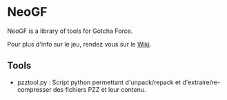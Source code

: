 # NeoGF
NeoGF is a library of tools for Gotcha Force.

Pour plus d'info sur le jeu, rendez vous sur le [Wiki](http://re.wiki.virtualworld.fr/index.php/Gotcha_Force).

## Tools
 - pzztool.py : Script python permettant d'unpack/repack et d'extraire/re-compresser des fichiers PZZ et leur contenu.
